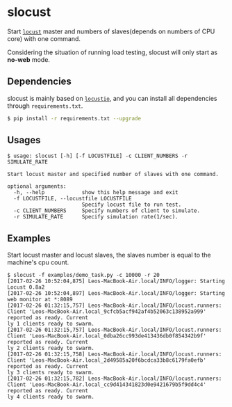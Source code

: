 # slocust

Start [`locust`](https://github.com/locustio/locust) master and numbers of slaves(depends on numbers of CPU core) with one command.

Considering the situation of running load testing, slocust will only start as __no-web__ mode.

## Dependencies

slocust is mainly based on [`locustio`](https://github.com/locustio/locust), and you can install all dependencies through `requirements.txt`.

```bash
$ pip install -r requirements.txt --upgrade
```

## Usages

```text
$ usage: slocust [-h] [-f LOCUSTFILE] -c CLIENT_NUMBERS -r SIMULATE_RATE

Start locust master and specified number of slaves with one command.

optional arguments:
  -h, --help            show this help message and exit
  -f LOCUSTFILE, --locustfile LOCUSTFILE
                        Specify locust file to run test.
  -c CLIENT_NUMBERS     Specify numbers of client to simulate.
  -r SIMULATE_RATE      Specify simulation rate(1/sec).
```

## Examples

Start locust master and locust slaves, the slaves number is equal to the machine's cpu count.

```text
$ slocust -f examples/demo_task.py -c 10000 -r 20
[2017-02-26 10:52:04,875] Leos-MacBook-Air.local/INFO/logger: Starting Locust 0.8a2
[2017-02-26 10:52:04,897] Leos-MacBook-Air.local/INFO/logger: Starting web monitor at *:8089
[2017-02-26 01:32:15,757] Leos-MacBook-Air.local/INFO/locust.runners: Client 'Leos-MacBook-Air.local_9cfcb5acf942af4b52063c138952a999' reported as ready. Current
ly 1 clients ready to swarm.
[2017-02-26 01:32:15,757] Leos-MacBook-Air.local/INFO/locust.runners: Client 'Leos-MacBook-Air.local_0dba26cc993de413436db0f854342b9f' reported as ready. Current
ly 2 clients ready to swarm.
[2017-02-26 01:32:15,758] Leos-MacBook-Air.local/INFO/locust.runners: Client 'Leos-MacBook-Air.local_2d49585a20f6bcdca33b8c6179fa0efb' reported as ready. Current
ly 3 clients ready to swarm.
[2017-02-26 01:32:15,782] Leos-MacBook-Air.local/INFO/locust.runners: Client 'Leos-MacBook-Air.local_cc9d414341823d0e9421679b5f9dd4c4' reported as ready. Current
ly 4 clients ready to swarm.
```
